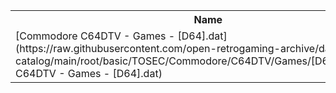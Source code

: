 <table>
<tr><th>Name</th><th>Size</th></tr>
<tr><td>[Commodore C64DTV - Games - [D64].dat](https://raw.githubusercontent.com/open-retrogaming-archive/dat-catalog/main/root/basic/TOSEC/Commodore/C64DTV/Games/[D64]/Commodore C64DTV - Games - [D64].dat)</td><td>8120</td></tr>
</table>
